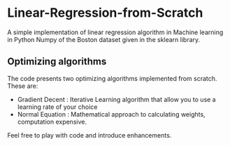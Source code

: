 # Linear-Regression-from-Scratch

A simple implementation of linear regression algorithm in Machine learning in Python Numpy of the Boston dataset given in the sklearn library.

## Optimizing algorithms
The code presents two optimizing algorithms implemented from scratch. These are:
- Gradient Decent : Iterative Learning algorithm that allow you to use a learning rate of your choice
- Normal Equation : Mathematical approach to calculating weights, computation expensive.

Feel free to play with code and introduce enhancements.
